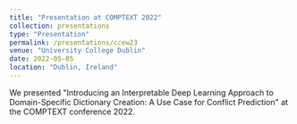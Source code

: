 ```yaml
---
title: "Presentation at COMPTEXT 2022"
collection: presentations
type: "Presentation"
permalink: /presentations/ccew23
venue: "University College Dublin"
date: 2022-05-05
location: "Dublin, Ireland"
---
```


We presented "Introducing an Interpretable Deep Learning Approach to Domain-Specific Dictionary Creation: A Use Case for Conflict Prediction" at the COMPTEXT conference 2022.
